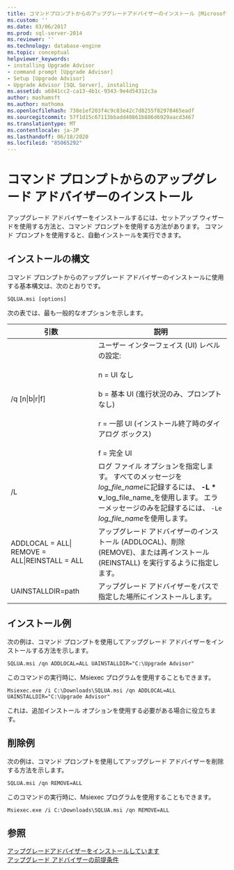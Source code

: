 ```yaml
---
title: コマンドプロンプトからのアップグレードアドバイザーのインストール |Microsoft Docs
ms.custom: ''
ms.date: 03/06/2017
ms.prod: sql-server-2014
ms.reviewer: ''
ms.technology: database-engine
ms.topic: conceptual
helpviewer_keywords:
- installing Upgrade Advisor
- command prompt [Upgrade Advisor]
- Setup [Upgrade Advisor]
- Upgrade Advisor [SQL Server], installing
ms.assetid: a6841cc2-ca13-4b1c-9343-9e4d54312c3a
author: mashamsft
ms.author: mathoma
ms.openlocfilehash: 738e1ef203f4c9c83e42c7d8255f82978465eadf
ms.sourcegitcommit: 57f1d15c67113bbadd40861b886d6929aacd3467
ms.translationtype: MT
ms.contentlocale: ja-JP
ms.lasthandoff: 06/18/2020
ms.locfileid: "85065292"
---
```

# <a name="installing-upgrade-advisor-from-the-command-prompt"></a>コマンド プロンプトからのアップグレード アドバイザーのインストール
  アップグレード アドバイザーをインストールするには、セットアップ ウィザードを使用する方法と、コマンド プロンプトを使用する方法があります。 コマンド プロンプトを使用すると、自動インストールを実行できます。  
  
## <a name="installation-syntax"></a>インストールの構文  
 コマンド プロンプトからのアップグレード アドバイザーのインストールに使用する基本構文は、次のとおりです。  
  
 `SQLUA.msi [options]`  
  
 次の表では、最も一般的なオプションを示します。  
  
|引数|説明|  
|--------------|-----------------|  
|/q [n&#124;b&#124;r&#124;f]|ユーザー インターフェイス (UI) レベルの設定:<br /><br /> n = UI なし<br /><br /> b = 基本 UI (進行状況のみ、プロンプトなし)<br /><br /> r = 一部 UI (インストール終了時のダイアログ ボックス)<br /><br /> f = 完全 UI|  
|/L|ログ ファイル オプションを指定します。 すべてのメッセージを*log_file_name*に記録するには、 **-L \* v**_log_file_name_を使用します。 エラーメッセージのみを記録するには、 `-Le` *log_file_name*を使用します。|  
|ADDLOCAL = ALL&#124; REMOVE = ALL&#124;REINSTALL = ALL|アップグレード アドバイザーのインストール (ADDLOCAL)、削除 (REMOVE)、または再インストール (REINSTALL) を実行するように指定します。|  
|UAINSTALLDIR=path|アップグレード アドバイザーをパスで指定した場所にインストールします。|  
  
## <a name="installation-examples"></a>インストール例  
 次の例は、コマンド プロンプトを使用してアップグレード アドバイザーをインストールする方法を示します。  
  
```  
SQLUA.msi /qn ADDLOCAL=ALL UAINSTALLDIR="C:\Upgrade Advisor"  
```  
  
 このコマンドの実行時に、Msiexec プログラムを使用することもできます。  
  
```  
Msiexec.exe /i C:\Downloads\SQLUA.msi /qn ADDLOCAL=ALL UAINSTALLDIR="C:\Upgrade Advisor"  
```  
  
 これは、追加インストール オプションを使用する必要がある場合に役立ちます。  
  
## <a name="removal-examples"></a>削除例  
 次の例は、コマンド プロンプトを使用してアップグレード アドバイザーを削除する方法を示します。  
  
```  
SQLUA.msi /qn REMOVE=ALL  
```  
  
 このコマンドの実行時に、Msiexec プログラムを使用することもできます。  
  
```  
Msiexec.exe /i C:\Downloads\SQLUA.msi /qn REMOVE=ALL  
```  
  
## <a name="see-also"></a>参照  
 [アップグレードアドバイザーをインストールしています](../../../2014/sql-server/install/installing-upgrade-advisor.md)   
 [アップグレード アドバイザーの前提条件](../../../2014/sql-server/install/upgrade-advisor-prerequisites.md)  
  
  
